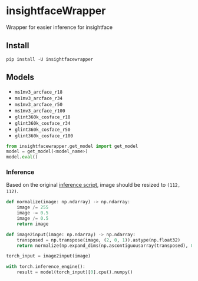 # insightfaceWrapper
Wrapper for easier inference for insightface

## Install
```
pip install -U insightfacewrapper
```

## Models

* `ms1mv3_arcface_r18`
* `ms1mv3_arcface_r34`
* `ms1mv3_arcface_r50`
* `ms1mv3_arcface_r100`
* `glint360k_cosface_r18`
* `glint360k_cosface_r34`
* `glint360k_cosface_r50`
* `glint360k_cosface_r100`


```python
from insightfacewrapper.get_model import get_model
model = get_model(<model_name>)
model.eval()
```

### Inference

Based on the original
[inference script](https://github.com/deepinsight/insightface/blob/master/recognition/arcface_torch/inference.py),
image should be resized to `(112, 112)`.

```python
def normalize(image: np.ndarray) -> np.ndarray:
    image /= 255
    image -= 0.5
    image /= 0.5
    return image

def image2input(image: np.ndarray) -> np.ndarray:
    transposed = np.transpose(image, (2, 0, 1)).astype(np.float32)
    return normalize(np.expand_dims(np.ascontiguousarray(transposed), 0))

torch_input = image2input(image)

with torch.inference_engine():
    result = model(torch_input)[0].cpu().numpy()
```
